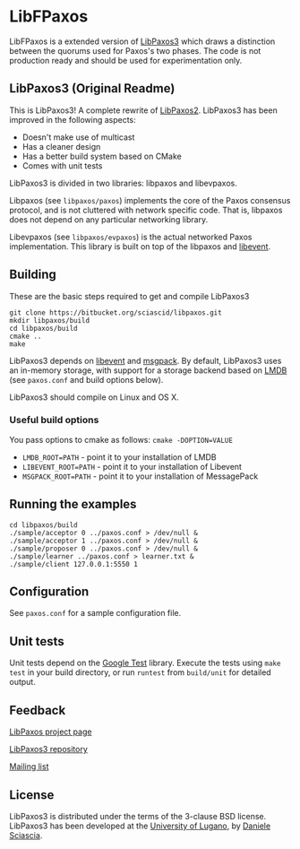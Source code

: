 # LibFPaxos

LibFPaxos is a extended version of [LibPaxos3](http://libpaxos.sourceforge.net) which draws a distinction between the quorums used for Paxos's two phases. The code is not production ready and should be used for experimentation only.

## LibPaxos3 (Original Readme)

This is LibPaxos3! A complete rewrite of [LibPaxos2][1].
LibPaxos3 has been improved in the following aspects:

- Doesn't make use of multicast
- Has a cleaner design
- Has a better build system based on CMake
- Comes with unit tests

LibPaxos3 is divided in two libraries: libpaxos and libevpaxos.

Libpaxos (see ```libpaxos/paxos```) implements the core of the Paxos consensus
protocol, and is not cluttered with network specific code. That is, libpaxos
does not depend on any particular networking library.

Libevpaxos (see ```libpaxos/evpaxos```) is the actual networked Paxos
implementation. This library is built on top of the libpaxos and [libevent][2].

## Building

These are the basic steps required to get and compile LibPaxos3

	git clone https://bitbucket.org/sciascid/libpaxos.git
	mkdir libpaxos/build
	cd libpaxos/build
	cmake ..
	make

LibPaxos3 depends on [libevent][2] and [msgpack][9]. By default, LibPaxos3 uses
an in-memory storage, with support for a storage backend based on [LMDB][10]
(see ```paxos.conf``` and build options below).

LibPaxos3 should compile on Linux and OS X.

### Useful build options

You pass options to cmake as follows: ```cmake -DOPTION=VALUE```

- ```LMDB_ROOT=PATH```  - point it to your installation of LMDB
- ```LIBEVENT_ROOT=PATH``` -  point it to your installation of Libevent
- ```MSGPACK_ROOT=PATH``` - point it to your installation of MessagePack

## Running the examples

	cd libpaxos/build
	./sample/acceptor 0 ../paxos.conf > /dev/null &
	./sample/acceptor 1 ../paxos.conf > /dev/null &
	./sample/proposer 0 ../paxos.conf > /dev/null &
	./sample/learner ../paxos.conf > learner.txt &
	./sample/client 127.0.0.1:5550 1

## Configuration

See ```paxos.conf``` for a sample configuration file.

##  Unit tests

Unit tests depend on the [Google Test][4] library. Execute the tests using
```make test``` in your build directory, or run ```runtest``` from
```build/unit``` for  detailed output.

## Feedback

[LibPaxos project page][1]

[LibPaxos3 repository][5]

[Mailing list][6]

## License

LibPaxos3 is distributed under the terms of the 3-clause BSD license.
LibPaxos3 has been developed at the [University of Lugano][7],
by [Daniele Sciascia][8].

[1]: http://libpaxos.sourceforge.net
[2]: http://www.libevent.org
[4]: http://code.google.com/p/googletest/
[5]: https://bitbucket.org/sciascid/libpaxos
[6]: https://lists.sourceforge.net/lists/listinfo/libpaxos-general
[7]: http://inf.usi.ch
[8]: http://atelier.inf.usi.ch/~sciascid
[9]: http://www.msgpack.org
[10]: http://symas.com/mdb/
